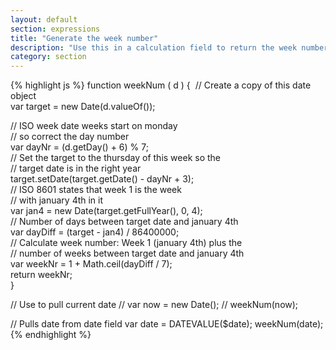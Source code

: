 ```yaml
---
layout: default
section: expressions
title: "Generate the week number"
description: "Use this in a calculation field to return the week number from the current date or from a date field."
category: section
---
```


{% highlight  js %}
function weekNum ( d ) {
​
  // Create a copy of this date object  
  var target  = new Date(d.valueOf());  

  // ISO week date weeks start on monday  
  // so correct the day number  
  var dayNr   = (d.getDay() + 6) % 7;  
​
  // Set the target to the thursday of this week so the  
  // target date is in the right year  
  target.setDate(target.getDate() - dayNr + 3);  
​
  // ISO 8601 states that week 1 is the week  
  // with january 4th in it  
  var jan4    = new Date(target.getFullYear(), 0, 4);  
​
  // Number of days between target date and january 4th  
  var dayDiff = (target - jan4) / 86400000;    
​
  // Calculate week number: Week 1 (january 4th) plus the    
  // number of weeks between target date and january 4th    
  var weekNr = 1 + Math.ceil(dayDiff / 7);    
​
  return weekNr;    
​
}

// Use to pull current date
​// var now = new Date();
// weekNum(now);

// Pulls date from date field
var date = DATEVALUE($date);
weekNum(date);
{% endhighlight %}
